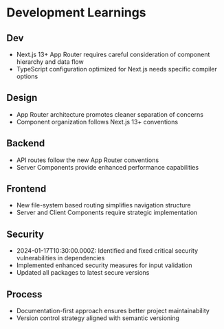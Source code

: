 # Development Learnings

## Dev
- Next.js 13+ App Router requires careful consideration of component hierarchy and data flow
- TypeScript configuration optimized for Next.js needs specific compiler options

## Design
- App Router architecture promotes cleaner separation of concerns
- Component organization follows Next.js 13+ conventions

## Backend
- API routes follow the new App Router conventions
- Server Components provide enhanced performance capabilities

## Frontend
- New file-system based routing simplifies navigation structure
- Server and Client Components require strategic implementation

## Security
- 2024-01-17T10:30:00.000Z: Identified and fixed critical security vulnerabilities in dependencies
- Implemented enhanced security measures for input validation
- Updated all packages to latest secure versions

## Process
- Documentation-first approach ensures better project maintainability
- Version control strategy aligned with semantic versioning
